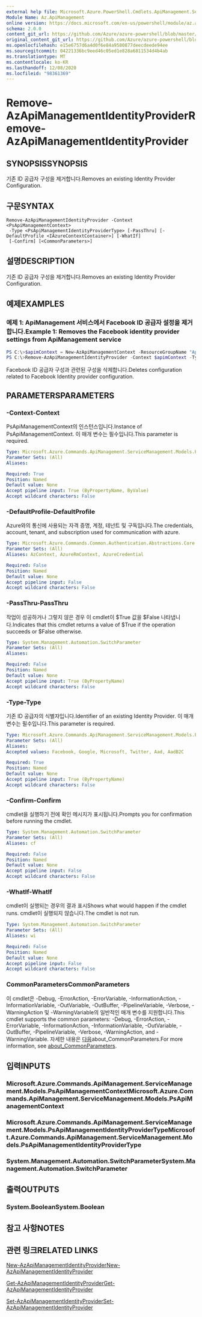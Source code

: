 ```yaml
---
external help file: Microsoft.Azure.PowerShell.Cmdlets.ApiManagement.ServiceManagement.dll-Help.xml
Module Name: Az.ApiManagement
online version: https://docs.microsoft.com/en-us/powershell/module/az.apimanagement/remove-azapimanagementidentityprovider
schema: 2.0.0
content_git_url: https://github.com/Azure/azure-powershell/blob/master/src/ApiManagement/ApiManagement/help/Remove-AzApiManagementIdentityProvider.md
original_content_git_url: https://github.com/Azure/azure-powershell/blob/master/src/ApiManagement/ApiManagement/help/Remove-AzApiManagementIdentityProvider.md
ms.openlocfilehash: e15e6757d6a4d0f6e84a9580877deecdeede94ee
ms.sourcegitcommit: 04221336bc9eed46c05ed1e828a6811534d4b4ab
ms.translationtype: MT
ms.contentlocale: ko-KR
ms.lasthandoff: 12/08/2020
ms.locfileid: "98361369"
---
```

# <span data-ttu-id="c8237-101">Remove-AzApiManagementIdentityProvider</span><span class="sxs-lookup"><span data-stu-id="c8237-101">Remove-AzApiManagementIdentityProvider</span></span>

## <span data-ttu-id="c8237-102">SYNOPSIS</span><span class="sxs-lookup"><span data-stu-id="c8237-102">SYNOPSIS</span></span>
<span data-ttu-id="c8237-103">기존 ID 공급자 구성을 제거합니다.</span><span class="sxs-lookup"><span data-stu-id="c8237-103">Removes an existing Identity Provider Configuration.</span></span>

## <span data-ttu-id="c8237-104">구문</span><span class="sxs-lookup"><span data-stu-id="c8237-104">SYNTAX</span></span>

```
Remove-AzApiManagementIdentityProvider -Context <PsApiManagementContext>
 -Type <PsApiManagementIdentityProviderType> [-PassThru] [-DefaultProfile <IAzureContextContainer>] [-WhatIf]
 [-Confirm] [<CommonParameters>]
```

## <span data-ttu-id="c8237-105">설명</span><span class="sxs-lookup"><span data-stu-id="c8237-105">DESCRIPTION</span></span>
<span data-ttu-id="c8237-106">기존 ID 공급자 구성을 제거합니다.</span><span class="sxs-lookup"><span data-stu-id="c8237-106">Removes an existing Identity Provider Configuration.</span></span>

## <span data-ttu-id="c8237-107">예제</span><span class="sxs-lookup"><span data-stu-id="c8237-107">EXAMPLES</span></span>

### <span data-ttu-id="c8237-108">예제 1: ApiManagement 서비스에서 Facebook ID 공급자 설정을 제거합니다.</span><span class="sxs-lookup"><span data-stu-id="c8237-108">Example 1: Removes the Facebook identity provider settings from ApiManagement service</span></span>
```powershell
PS C:\>$apimContext = New-AzApiManagementContext -ResourceGroupName "Api-Default-WestUS" -ServiceName "contoso"
PS C:\>Remove-AzApiManagementIdentityProvider -Context $apimContext -Type 'Facebook' -PassThru
```

<span data-ttu-id="c8237-109">Facebook ID 공급자 구성과 관련된 구성을 삭제합니다.</span><span class="sxs-lookup"><span data-stu-id="c8237-109">Deletes configuration related to Facebook Identity provider configuration.</span></span>

## <span data-ttu-id="c8237-110">PARAMETERS</span><span class="sxs-lookup"><span data-stu-id="c8237-110">PARAMETERS</span></span>

### <span data-ttu-id="c8237-111">-Context</span><span class="sxs-lookup"><span data-stu-id="c8237-111">-Context</span></span>
<span data-ttu-id="c8237-112">PsApiManagementContext의 인스턴스입니다.</span><span class="sxs-lookup"><span data-stu-id="c8237-112">Instance of PsApiManagementContext.</span></span>
<span data-ttu-id="c8237-113">이 매개 변수는 필수입니다.</span><span class="sxs-lookup"><span data-stu-id="c8237-113">This parameter is required.</span></span>

```yaml
Type: Microsoft.Azure.Commands.ApiManagement.ServiceManagement.Models.PsApiManagementContext
Parameter Sets: (All)
Aliases:

Required: True
Position: Named
Default value: None
Accept pipeline input: True (ByPropertyName, ByValue)
Accept wildcard characters: False
```

### <span data-ttu-id="c8237-114">-DefaultProfile</span><span class="sxs-lookup"><span data-stu-id="c8237-114">-DefaultProfile</span></span>
<span data-ttu-id="c8237-115">Azure와의 통신에 사용되는 자격 증명, 계정, 테넌트 및 구독입니다.</span><span class="sxs-lookup"><span data-stu-id="c8237-115">The credentials, account, tenant, and subscription used for communication with azure.</span></span>

```yaml
Type: Microsoft.Azure.Commands.Common.Authentication.Abstractions.Core.IAzureContextContainer
Parameter Sets: (All)
Aliases: AzContext, AzureRmContext, AzureCredential

Required: False
Position: Named
Default value: None
Accept pipeline input: False
Accept wildcard characters: False
```

### <span data-ttu-id="c8237-116">-PassThru</span><span class="sxs-lookup"><span data-stu-id="c8237-116">-PassThru</span></span>
<span data-ttu-id="c8237-117">작업이 성공하거나 그렇지 않은 경우 이 cmdlet이 $True 값을 $False 나타냅니다.</span><span class="sxs-lookup"><span data-stu-id="c8237-117">Indicates that this cmdlet returns a value of $True if the operation succeeds or $False otherwise.</span></span>

```yaml
Type: System.Management.Automation.SwitchParameter
Parameter Sets: (All)
Aliases:

Required: False
Position: Named
Default value: None
Accept pipeline input: True (ByPropertyName)
Accept wildcard characters: False
```

### <span data-ttu-id="c8237-118">-Type</span><span class="sxs-lookup"><span data-stu-id="c8237-118">-Type</span></span>
<span data-ttu-id="c8237-119">기존 ID 공급자의 식별자입니다.</span><span class="sxs-lookup"><span data-stu-id="c8237-119">Identifier of an existing Identity Provider.</span></span>
<span data-ttu-id="c8237-120">이 매개 변수는 필수입니다.</span><span class="sxs-lookup"><span data-stu-id="c8237-120">This parameter is required.</span></span>

```yaml
Type: Microsoft.Azure.Commands.ApiManagement.ServiceManagement.Models.PsApiManagementIdentityProviderType
Parameter Sets: (All)
Aliases:
Accepted values: Facebook, Google, Microsoft, Twitter, Aad, AadB2C

Required: True
Position: Named
Default value: None
Accept pipeline input: True (ByPropertyName)
Accept wildcard characters: False
```

### <span data-ttu-id="c8237-121">-Confirm</span><span class="sxs-lookup"><span data-stu-id="c8237-121">-Confirm</span></span>
<span data-ttu-id="c8237-122">cmdlet을 실행하기 전에 확인 메시지가 표시됩니다.</span><span class="sxs-lookup"><span data-stu-id="c8237-122">Prompts you for confirmation before running the cmdlet.</span></span>

```yaml
Type: System.Management.Automation.SwitchParameter
Parameter Sets: (All)
Aliases: cf

Required: False
Position: Named
Default value: None
Accept pipeline input: False
Accept wildcard characters: False
```

### <span data-ttu-id="c8237-123">-WhatIf</span><span class="sxs-lookup"><span data-stu-id="c8237-123">-WhatIf</span></span>
<span data-ttu-id="c8237-124">cmdlet이 실행되는 경우의 결과 표시</span><span class="sxs-lookup"><span data-stu-id="c8237-124">Shows what would happen if the cmdlet runs.</span></span> <span data-ttu-id="c8237-125">cmdlet이 실행되지 않습니다.</span><span class="sxs-lookup"><span data-stu-id="c8237-125">The cmdlet is not run.</span></span>

```yaml
Type: System.Management.Automation.SwitchParameter
Parameter Sets: (All)
Aliases: wi

Required: False
Position: Named
Default value: None
Accept pipeline input: False
Accept wildcard characters: False
```

### <span data-ttu-id="c8237-126">CommonParameters</span><span class="sxs-lookup"><span data-stu-id="c8237-126">CommonParameters</span></span>
<span data-ttu-id="c8237-127">이 cmdlet은 -Debug, -ErrorAction, -ErrorVariable, -InformationAction, -InformationVariable, -OutVariable, -OutBuffer, -PipelineVariable, -Verbose, -WarningAction 및 -WarningVariable의 일반적인 매개 변수를 지원합니다.</span><span class="sxs-lookup"><span data-stu-id="c8237-127">This cmdlet supports the common parameters: -Debug, -ErrorAction, -ErrorVariable, -InformationAction, -InformationVariable, -OutVariable, -OutBuffer, -PipelineVariable, -Verbose, -WarningAction, and -WarningVariable.</span></span> <span data-ttu-id="c8237-128">자세한 내용은 [다음](http://go.microsoft.com/fwlink/?LinkID=113216)about_CommonParameters.</span><span class="sxs-lookup"><span data-stu-id="c8237-128">For more information, see [about_CommonParameters](http://go.microsoft.com/fwlink/?LinkID=113216).</span></span>

## <span data-ttu-id="c8237-129">입력</span><span class="sxs-lookup"><span data-stu-id="c8237-129">INPUTS</span></span>

### <span data-ttu-id="c8237-130">Microsoft.Azure.Commands.ApiManagement.ServiceManagement.Models.PsApiManagementContext</span><span class="sxs-lookup"><span data-stu-id="c8237-130">Microsoft.Azure.Commands.ApiManagement.ServiceManagement.Models.PsApiManagementContext</span></span>

### <span data-ttu-id="c8237-131">Microsoft.Azure.Commands.ApiManagement.ServiceManagement.Models.PsApiManagementIdentityProviderType</span><span class="sxs-lookup"><span data-stu-id="c8237-131">Microsoft.Azure.Commands.ApiManagement.ServiceManagement.Models.PsApiManagementIdentityProviderType</span></span>

### <span data-ttu-id="c8237-132">System.Management.Automation.SwitchParameter</span><span class="sxs-lookup"><span data-stu-id="c8237-132">System.Management.Automation.SwitchParameter</span></span>

## <span data-ttu-id="c8237-133">출력</span><span class="sxs-lookup"><span data-stu-id="c8237-133">OUTPUTS</span></span>

### <span data-ttu-id="c8237-134">System.Boolean</span><span class="sxs-lookup"><span data-stu-id="c8237-134">System.Boolean</span></span>

## <span data-ttu-id="c8237-135">참고 사항</span><span class="sxs-lookup"><span data-stu-id="c8237-135">NOTES</span></span>

## <span data-ttu-id="c8237-136">관련 링크</span><span class="sxs-lookup"><span data-stu-id="c8237-136">RELATED LINKS</span></span>

[<span data-ttu-id="c8237-137">New-AzApiManagementIdentityProvider</span><span class="sxs-lookup"><span data-stu-id="c8237-137">New-AzApiManagementIdentityProvider</span></span>](./New-AzApiManagementIdentityProvider.md)

[<span data-ttu-id="c8237-138">Get-AzApiManagementIdentityProvider</span><span class="sxs-lookup"><span data-stu-id="c8237-138">Get-AzApiManagementIdentityProvider</span></span>](./Get-AzApiManagementIdentityProvider.md)

[<span data-ttu-id="c8237-139">Set-AzApiManagementIdentityProvider</span><span class="sxs-lookup"><span data-stu-id="c8237-139">Set-AzApiManagementIdentityProvider</span></span>](./Set-AzApiManagementIdentityProvider.md)

